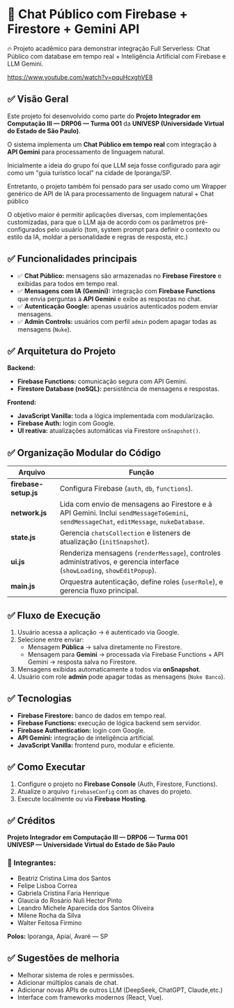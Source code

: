 
# 🧩 Chat Público com Firebase + Firestore + Gemini API

🔥 Projeto acadêmico para demonstrar integração Full Serverless: Chat Público com database em tempo real + Inteligência Artificial com Firebase e LLM Gemini.

https://www.youtube.com/watch?v=pquHcxghVE8

## ✅ Visão Geral

Este projeto foi desenvolvido como parte do **Projeto Integrador em Computação III — DRP06 — Turma 001** da **UNIVESP (Universidade Virtual do Estado de São Paulo)**.

O sistema implementa um **Chat Público em tempo real** com integração à **API Gemini** para processamento de linguagem natural.

Inicialmente a ideia do grupo foi que LLM seja fosse configurado para agir como um "guia turístico local" na cidade de Iporanga/SP.

Entretanto, o projeto também foi pensado para ser usado como um Wrapper genérico de API de IA para processamento de linguagem natural + Chat público

O objetivo maior é permitir aplicações diversas, com implementações customizadas, para que o LLM aja de acordo com os parâmetros pré-configurados pelo usuário (tom, system prompt para definir o contexto ou estilo da IA, moldar a personalidade e regras de resposta, etc.)

## ✅ Funcionalidades principais

- ✅ **Chat Público:** mensagens são armazenadas no **Firebase Firestore** e exibidas para todos em tempo real.
- ✅ **Mensagens com IA (Gemini):** integração com **Firebase Functions** que envia perguntas à **API Gemini** e exibe as respostas no chat.
- ✅ **Autenticação Google:** apenas usuários autenticados podem enviar mensagens.
- ✅ **Admin Controls:** usuários com perfil `admin` podem apagar todas as mensagens (`Nuke`).

## ✅ Arquitetura do Projeto

**Backend:**
- **Firebase Functions:** comunicação segura com API Gemini.
- **Firestore Database (noSQL):** persistência de mensagens e respostas.

**Frontend:**
- **JavaScript Vanilla:** toda a lógica implementada com modularização.
- **Firebase Auth:** login com Google.
- **UI reativa:** atualizações automáticas via Firestore `onSnapshot()`.

## ✅ Organização Modular do Código

| Arquivo                | Função |
|----------------------- |------- |
| **firebase-setup.js**  | Configura Firebase (`auth`, `db`, `functions`). |
| **network.js**         | Lida com envio de mensagens ao Firestore e à API Gemini. Inclui `sendMessageToGemini`, `sendMessageChat`, `editMessage`, `nukeDatabase`. |
| **state.js**           | Gerencia `chatsCollection` e listeners de atualização (`initSnapshot`). |
| **ui.js**              | Renderiza mensagens (`renderMessage`), controles administrativos, e gerencia interface (`showLoading`, `showEditPopup`). |
| **main.js**            | Orquestra autenticação, define roles (`userRole`), e gerencia fluxo principal. |

## ✅ Fluxo de Execução

1. Usuário acessa a aplicação → é autenticado via Google.
2. Selecione entre enviar:
   - Mensagem **Pública** → salva diretamente no Firestore.
   - Mensagem para **Gemini** → processada via Firebase Functions + API Gemini → resposta salva no Firestore.
3. Mensagens exibidas automaticamente a todos via **onSnapshot**.
4. Usuário com role **admin** pode apagar todas as mensagens (`Nuke Banco`).

## ✅ Tecnologias

- **Firebase Firestore:** banco de dados em tempo real.
- **Firebase Functions:** execução de lógica backend sem servidor.
- **Firebase Authentication:** login com Google.
- **API Gemini:** integração de inteligência artificial.
- **JavaScript Vanilla:** frontend puro, modular e eficiente.

## ✅ Como Executar

1. Configure o projeto no **Firebase Console** (Auth, Firestore, Functions).
2. Atualize o arquivo `firebaseConfig` com as chaves do projeto.
3. Execute localmente ou via **Firebase Hosting**.

## ✅ Créditos

**Projeto Integrador em Computação III — DRP06 — Turma 001**  
**UNIVESP — Universidade Virtual do Estado de São Paulo**

### 👥 Integrantes:  
- Beatriz Cristina Lima dos Santos  
- Felipe Lisboa Correa  
- Gabriela Cristina Faria Henrique  
- Glaucia do Rosário Nuli Hector Pinto  
- Leandro Michele Aparecida dos Santos Oliveira  
- Milene Rocha da Silva  
- Walter Feitosa Firmino  

**Polos:** Iporanga, Apiaí, Avaré — SP  

## ✅ Sugestões de melhoria

- Melhorar sistema de roles e permissões.
- Adicionar múltiplos canais de chat.
- Adicionar novas APIs de outros LLM (DeepSeek, ChatGPT, Claude,etc.)
- Interface com frameworks modernos (React, Vue).

